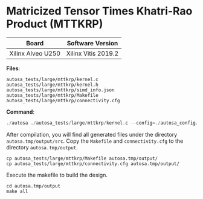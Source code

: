 # Matricized Tensor Times Khatri-Rao Product (MTTKRP)

Board        | Software Version
-------------|-----------------
Xilinx Alveo U250 | Xilinx Vitis 2019.2

__Files__:
```
autosa_tests/large/mttkrp/kernel.c
autosa_tests/large/mttkrp/kernel.h
autosa_tests/large/mttkrp/simd_info.json
autosa_tests/large/mttkrp/Makefile
autosa_tests/large/mttkrp/connectivity.cfg
```

__Command__:
```c
./autosa ./autosa_tests/large/mttkrp/kernel.c --config=./autosa_config/autosa_config.json --target=autosa_hls_c --output-dir=./autosa.tmp/output --sa-sizes="{kernel[]->space_time[3];kernel[]->array_part[128,128,2];kernel[]->latency[16,8];kernel[]->simd[8,1]}" --simd-info=./autosa_tests/large/mttkrp/simd_info.json --host-serialize
```

After compilation, you will find all generated files under the directory `autosa.tmp/output/src`. Copy the `Makefile` and `connectivity.cfg` to the directory `autosa.tmp/output`.

```
cp autosa_tests/large/mttkrp/Makefile autosa.tmp/output/
cp autosa_tests/large/mttkrp/connectivity.cfg autosa.tmp/output/
```

Execute the makefile to build the design.

```
cd autosa.tmp/output
make all
```